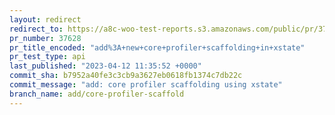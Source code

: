```yaml
---
layout: redirect
redirect_to: https://a8c-woo-test-reports.s3.amazonaws.com/public/pr/37628/api/index.html
pr_number: 37628
pr_title_encoded: "add%3A+new+core+profiler+scaffolding+in+xstate"
pr_test_type: api
last_published: "2023-04-12 11:35:52 +0000"
commit_sha: b7952a40fe3c3cb9a3627eb0618fb1374c7db22c
commit_message: "add: core profiler scaffolding using xstate"
branch_name: add/core-profiler-scaffold
---
```

